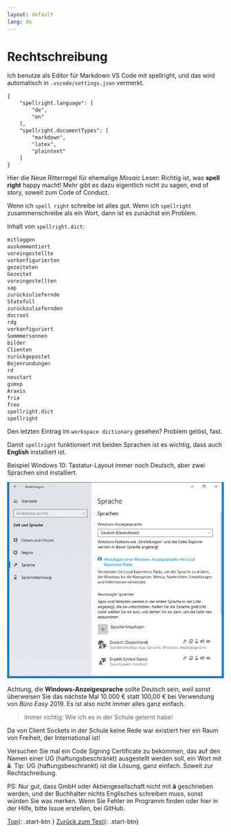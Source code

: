 ```yaml
---
layout: default
lang: de
---
```


# Rechtschreibung

Ich benutze als Editor für Markdown VS Code mit spellright, und das wird automatisch in `.vscode/settings.json` vermerkt.
```
{
    "spellright.language": [
        "de",
        "en"
    ],
    "spellright.documentTypes": [
        "markdown",
        "latex",
        "plaintext"
    ]
}
```

Hier die Neue Ritterregel für ehemalige *Mosaic* Leser: Richtig ist, was **spell right** happy macht!
Mehr gibt es dazu eigentlich nicht zu sagen, end of story, soweit zum Code of Conduct.

Wenn ich `spell right` schreibe ist alles gut. Wenn ich `spellright` zusammenschreibe als ein Wort, dann ist es zunächst ein Problem.

Inhalt von `spellright.dict`:
```
mitloggen
auskommentiert
voreingestellte
vorkonfigurierten
gezeiteten
Gezeitet
voreingestellten
xap
zurückzuliefernde
Statefull
zurückzuliefernden
docroot
rdg
vorkonfiguriert
Sommmersonnen
bilder
Clienten
zurückgepostet
Bojenrundungen
rd
neustart
gsmxp
Araxis
fria
freo
spellright.dict
spellright
```
Den letzten Eintrag im `workspace dictionary` gesehen? Problem gelöst, fast.

Damit `spellright` funktioniert mit beiden Sprachen ist es wichtig, 
dass auch **English** installiert ist.

Beispiel Windows 10: Tastatur-Layout immer noch Deutsch, aber zwei Sprachen sind installiert.

![Einstellungen Sprache](images/Sprache.png)

Achtung, die **Windows-Anzeigesprache** sollte Deutsch sein,
weil sonst überweisen Sie das nächste Mal 10.000 € statt 100,00 € 
bei Verwendung von *Büro Easy* 2019.
Es ist also nicht immer alles ganz einfach.

> Immer richtig: Wie ich es in der Schule gelernt habe!

Da von Client Sockets in der Schule keine Rede war existiert hier ein Raum von Freiheit,
der International ist!

Versuchen Sie mal ein Code Signing Certificate zu bekommen, 
das auf den Namen einer UG (haftungsbeschränkt) ausgestellt werden soll, ein Wort mit **ä**.
Tip: UG (haftungsbeschrankt) ist die Lösung, ganz einfach.
Soweit zur Rechtschreibung.

PS: Nur gut, dass GmbH oder Aktiengesellschaft nicht mit **ä** geschrieben werden,
und der Buchhalter nichts Englisches schreiben muss, sonst würden Sie was merken.
Wenn Sie Fehler im Programm finden oder hier in der Hilfe, bitte Issue erstellen, bei GitHub.

[Top](#){: .start-btn }
[Zurück zum Test](test.html){: .start-btn}